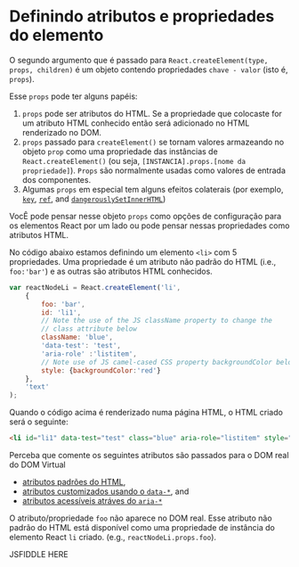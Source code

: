 # Definindo atributos e propriedades do elemento
O segundo argumento que é passado para `React.createElement(type, props, children)` é um objeto contendo propriedades `chave - valor` (isto é, `props`).

Esse `props` pode ter alguns papéis:

1. `props` pode ser atributos do HTML. Se a propriedade que colocaste for um atributo HTML conhecido então será adicionado no HTML renderizado no DOM.
2. `props` passado para `createElement()` se tornam valores armazeando no objeto `prop` como uma propriedade das instâncias de  `React.createElement()` (ou seja, `[INSTANCIA].props.[nome da propriedade]`). `Props` são normalmente usadas como valores de entrada dos componentes.
3. Algumas `props` em especial tem alguns efeitos colaterais (por exemplo, [`key`](https://facebook.github.io/react/docs/multiple-components.html#dynamic-children), [`ref`](https://facebook.github.io/react/docs/more-about-refs.html), and [`dangerouslySetInnerHTML`](https://facebook.github.io/react/tips/dangerously-set-inner-html.html))

VocÊ pode pensar nesse objeto `props` como opções de configuração para os elementos React por um lado ou pode pensar nessas propriedades como atributos HTML.

No código abaixo estamos definindo um elemento `<li>` com 5 propriedades. Uma propriedade é um atributo não padrão do HTML (i.e., `foo:'bar'`) e as outras são atributos HTML conhecidos.

```js
var reactNodeLi = React.createElement('li',
    {
        foo: 'bar',
        id: 'li1',
        // Note the use of the JS className property to change the
        // class attribute below
        className: 'blue',
        'data-test': 'test',
        'aria-role' :'listitem',
        // Note use of JS camel-cased CSS property backgroundColor below
        style: {backgroundColor:'red'}
    },
    'text'
);
```

Quando o código acima é renderizado numa página HTML, o HTML criado será o seguinte:

```html
<li id="li1" data-test="test" class="blue" aria-role="listitem" style="background-color:red;" data-reactid=".0">text</li>
```

Perceba que comente os seguintes atributos são passados para o DOM real do DOM Virtual

* [atributos padrões do HTML](https://developer.mozilla.org/en-US/docs/Web/HTML/Attributes),
* [atributos customizados usando o `data-*`](https://developer.mozilla.org/en-US/docs/Web/HTML/Global_attributes/data-*), and
* [atributos acessíveis atráves do `aria-*`](https://developer.mozilla.org/en-US/docs/Web/Accessibility/ARIA)

O atributo/propriedade `foo` não aparece no DOM real. Esse atributo não padrão do HTML está disponível como uma propriedade de instância do elemento React `li` criado. (e.g., `reactNodeLi.props.foo`).

JSFIDDLE HERE
<!--
> [source code](https://jsfiddle.net/codylindley/8ca0z80m/1/#tabs=js,result,html,resources)

React attributes/props not only translate to real HTML attributes props, they become configuration values that are passed to React components. This aspect of props will be covered in the React component props chapter. For now simply realize that passing a prop into a React node is different from defining a prop on a component to be used as configuration input within a component.


#### Notes

* Leaving an attribute/prop blank results in that attribute value becoming true (e.g., `id=""` becomes `id="true"` and `test` becomes `test="true"`)
* If an attribute/prop is duplicated the last one defined wins.
* If you pass props/attributes to native HTML elements that do not exist in the HTML specification React will not render them. However, if you use a custom element (i.e., not a standard HTML element) then arbitrary/custom attributes will be added to custom elements (e.g., `<x-my-component custom-attribute="foo"/>`).
* The `class` attribute has to be written `className`
* The `for` attribute has to be written `htmlFor`
* The `style` attribute takes a reference to an object of [camel-cased style properties](https://www.w3.org/TR/DOM-Level-2-Style/css.html#CSS-CSS2Properties)
* HTML form elements (e.g., `<input></input>`, `<textarea></textarea>`, etc.) created [as React nodes](https://facebook.github.io/react/docs/forms.html) support a few attributes/props that are affected by user interaction. These are: `value`, `checked`, and `selected`.
* React offers the [`key`](https://facebook.github.io/react/docs/multiple-components.html#dynamic-children), [`ref`](https://facebook.github.io/react/docs/more-about-refs.html), and [`dangerouslySetInnerHTML`](https://facebook.github.io/react/tips/dangerously-set-inner-html.html) attributes/props that don't exist in DOM and take on a unique role/function.
* All attributes are camel-cased (e.g., `accept-charset` is written as `acceptCharset`) which differs from how they are written in HTML.
* The following are the HTML attributes that React supports (shown in camel-case):

```HTML
accept acceptCharset accessKey action allowFullScreen allowTransparency alt
async autoComplete autoFocus autoPlay capture cellPadding cellSpacing challenge
charSet checked classID className colSpan cols content contentEditable
contextMenu controls coords crossOrigin data dateTime default defer dir
disabled download draggable encType form formAction formEncType formMethod
formNoValidate formTarget frameBorder headers height hidden high href hrefLang
htmlFor httpEquiv icon id inputMode integrity is keyParams keyType kind label
lang list loop low manifest marginHeight marginWidth max maxLength media
mediaGroup method min minLength multiple muted name noValidate nonce open
optimum pattern placeholder poster preload radioGroup readOnly rel required
reversed role rowSpan rows sandbox scope scoped scrolling seamless selected
shape size sizes span spellCheck src srcDoc srcLang srcSet start step style
summary tabIndex target title type useMap value width wmode wrap
```

-->